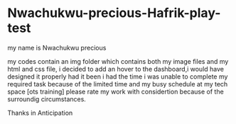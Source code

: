# Nwachukwu-precious-Hafrik-play-test
my name is Nwachukwu precious

my codes contain an img folder which contains both my image files and my html and css file, i decided to add an hover to the dashboard,i would have designed it properly had it been i had the time
i was unable to complete my required task because of the limited time and my busy schedule at my tech space [ots training]
please  rate my work with considertion because of the surroundig circumstances.

Thanks in Anticipation
